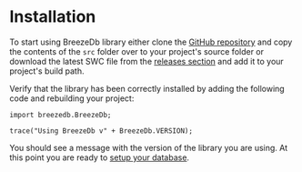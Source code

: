 # Installation

To start using BreezeDb library either clone the [GitHub repository](https://github.com/GetBreeze/breeze-db) and copy the contents of the `src` folder over to your project's source folder or download the latest SWC file from the [releases section](https://github.com/GetBreeze/breeze-db/releases) and add it to your project's build path.

Verify that the library has been correctly installed by adding the following code and rebuilding your project:

```as3
import breezedb.BreezeDb;

trace("Using BreezeDb v" + BreezeDb.VERSION);
```

You should see a message with the version of the library you are using. At this point you are ready to [setup your database](../database/).
